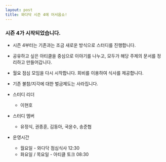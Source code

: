```yaml
---
layout: post
title: 와다닥 시즌 4에 어서옵쇼!
---
```

### 시즌 4가 시작되었습니다.
- 시즌 4부터는 기존과는 조금 새로운 방식으로 스터디를 진행합니다.
- 공유하고 싶은 아티클을 중심으로 이야기를 나누고, 모두가 해당 주제의 문서를 정리하고 만들어갑니다.
- 월요 점심 모임을 다시 시작합니다. 회비를 이용하여 식사를 제공합니다.
- 기존 불참/지각에 대한 벌금제도는 사라집니다.

- 스터디 리더
  - 이현호  

- 스터디 멤버
  - 유정식, 권종훈, 김동아, 국윤수, 송준협
- 운영시간
  - 월요일 - 와다닥 점심식사 12:30
  - 화요일 / 목요일 - 아티클 토크 08:30
